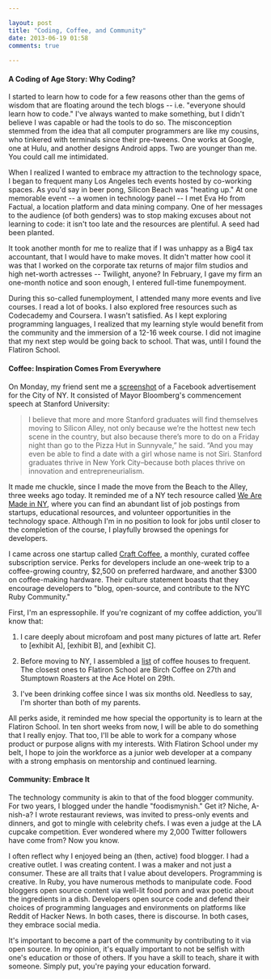 ```yaml
---

layout: post
title: "Coding, Coffee, and Community"
date: 2013-06-19 01:58
comments: true
 
---
```


#### A Coding of Age Story: Why Coding?

I started to learn how to code for a few reasons other than the gems of wisdom that are floating around the tech blogs -- i.e. "everyone should learn how to code." I've always wanted to make something, but I didn't believe I was capable or had the tools to do so. The misconception stemmed from the idea that all computer programmers are like my cousins, who tinkered with terminals since their pre-tweens. One works at Google, one at Hulu, and another designs Android apps. Two are younger than me. You could call me intimidated.

When I realized I wanted to embrace my attraction to the technology space, I began to frequent many Los Angeles tech events hosted by co-working spaces. As you'd say in beer pong, Silicon Beach was "heating up." At one memorable event -- a women in technology panel -- I met Eva Ho from Factual, a location platform and data mining company. One of her messages to the audience (of both genders) was to stop making excuses about not learning to code: it isn't too late and the resources are plentiful. A seed had been planted. 

It took another month for me to realize that if I was unhappy as a Big4 tax accountant, that I would have to make moves. It didn't matter how cool it was that I worked on the corporate tax returns of major film studios and high net-worth actresses -- Twilight, anyone? In February, I gave my firm an one-month notice and soon enough, I entered full-time funempoyment.

During this so-called funemployment, I attended many more events and live courses. I read a lot of books. I also explored free resources such as Codecademy and Coursera. I wasn't satisfied. As I kept exploring programming languages, I realized that my learning style would benefit from the community and the immersion of a 12-16 week course. I did not imagine that my next step would be going back to school. That was, until I found the Flatiron School. 

#### Coffee: Inspiration Comes From Everywhere

On Monday, my friend sent me a [screenshot](https://fbcdn-sphotos-a-a.akamaihd.net/hphotos-ak-prn1/996861_10200434413956193_1597695876_n.jpg) of a Facebook advertisement for the City of NY. It consisted of Mayor Bloomberg's commencement speech at Stanford University:

> I believe that more and more Stanford graduates will find themselves moving to Silicon Alley, not only because we’re the hottest new tech scene in the country, but also because there’s more to do on a Friday night than go to the Pizza Hut in Sunnyvale,” he said. “And you may even be able to find a date with a girl whose name is not Siri. Stanford graduates thrive in New York City–because both places thrive on innovation and entrepreneurialism.

It made me chuckle, since I made the move from the Beach to the Alley, three weeks ago today. It reminded me of a NY tech resource called [We Are Made in NY](http://www.wearemadeinny.com), where you can find an abundant list of job postings from startups, educational resources, and volunteer opportunities in the technology space. Although I'm in no position to look for jobs until closer to the completion of the course, I playfully browsed the openings for developers.

I came across one startup called [Craft Coffee](http://code.craftcoffee.com), a monthly, curated coffee subscription service. Perks for developers include an one-week trip to a coffee-growing country, $2,500 on preferred hardware, and another $300 on coffee-making hardware. Their culture statement boasts that they encourage developers to "blog, open-source, and contribute to the NYC Ruby Community."

First, I'm an espressophile. If you're cognizant of my coffee addiction, you'll know that:

1) I care deeply about microfoam and post many pictures of latte art. Refer to [exhibit A], [exhibit B], and [exhibit C].

2) Before moving to NY, I assembled a [list](http://imbibemagazine.com/Best-Coffee-in-New-York-City) of coffee houses to frequent. The closest ones to Flatiron School are Birch Coffee on 27th and Stumptown Roasters at the Ace Hotel on 29th. 

3) I've been drinking coffee since I was six months old. Needless to say, I'm shorter than both of my parents.
  
All perks aside, it reminded me how special the opportunity is to learn at the Flatiron School. In ten short weeks from now, I will be able to do something that I really enjoy. That too, I'll be able to work for a company whose product or purpose aligns with my interests. With Flatiron School under my belt, I hope to join the workforce as a junior web developer at a company with a strong emphasis on mentorship and continued learning. 

#### Community: Embrace It

The technology community is akin to that of the food blogger community. For two years, I blogged under the handle "foodismynish." Get it? Niche, A-nish-a? I wrote restaurant reviews, was invited to press-only events and dinners, and got to mingle with celebrity chefs. I was even a judge at the LA cupcake competition. Ever wondered where my 2,000 Twitter followers have come from? Now you know.

I often reflect why I enjoyed being an (then, active) food blogger. I had a creative outlet. I was creating content. I was a maker and not just a consumer. These are all traits that I value about developers. Programming is creative. In Ruby, you have numerous methods to manipulate code. Food bloggers open source content via well-lit food porn and wax poetic about the ingredients in a dish. Developers open source code and defend their choices of programming languages and environments on platforms like Reddit of Hacker News. In both cases, there is discourse. In both cases, they embrace social media. 

It's important to become a part of the community by contributing to it via open source. In my opinion, it's equally important to not be selfish with one's education or those of others. If you have a skill to teach, share it with someone. Simply put, you're paying your education forward. 
